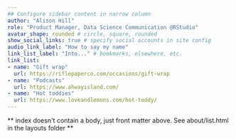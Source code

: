 ```yaml
---
## Configure sidebar content in narrow column
author: "Alison Hill"
role: "Product Manager, Data Science Communication @RStudio"
avatar_shape: rounded # circle, square, rounded
show_social_links: true # specify social accounts in site config
audio_link_label: "How to say my name"
link_list_label: "Into..." # bookmarks, elsewhere, etc.
link_list:
- name: "Gift wrap"
  url: https://riflepaperco.com/occasions/gift-wrap
- name: "Podcasts"
  url: https://www.ahwayisland.com/
- name: "Hot toddies"
  url: https://www.loveandlemons.com/hot-toddy/
---
```


** index doesn't contain a body, just front matter above.
See about/list.html in the layouts folder **
